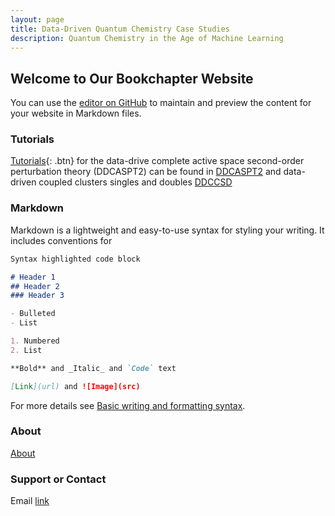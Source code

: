```yaml
---
layout: page
title: Data-Driven Quantum Chemistry Case Studies 
description: Quantum Chemistry in the Age of Machine Learning
---
```


## Welcome to Our Bookchapter Website 
You can use the [editor on GitHub](https://github.com/ChemRacer/VogLab_Book_Chapter/edit/gh-pages/index.md) to maintain and preview the content for your website in Markdown files.


### Tutorials
[Tutorials](_posts/Tutorials/Tutorials.md){: .btn} for the data-drive complete active space second-order perturbation theory (DDCASPT2) can be found in [DDCASPT2](_posts/Tutorials/DDCASPT2/ddcaspt2.md) and data-driven coupled clusters singles and doubles [DDCCSD](_posts/Tutorials/DDCCSD/ddccsd.md)

### Markdown

Markdown is a lightweight and easy-to-use syntax for styling your writing. It includes conventions for

```markdown
Syntax highlighted code block

# Header 1
## Header 2
### Header 3

- Bulleted
- List

1. Numbered
2. List

**Bold** and _Italic_ and `Code` text

[Link](url) and ![Image](src)
```

For more details see [Basic writing and formatting syntax](https://docs.github.com/en/github/writing-on-github/getting-started-with-writing-and-formatting-on-github/basic-writing-and-formatting-syntax).

### About
[About](_posts/about/about.md) 

### Support or Contact
Email [link](path_to_email)
